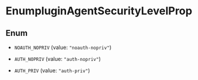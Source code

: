 

# EnumpluginAgentSecurityLevelProp

## Enum


* `NOAUTH_NOPRIV` (value: `"noauth-nopriv"`)

* `AUTH_NOPRIV` (value: `"auth-nopriv"`)

* `AUTH_PRIV` (value: `"auth-priv"`)



